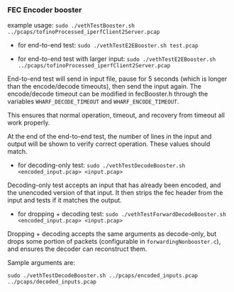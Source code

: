 ### FEC Encoder booster ###

example usage: `sudo ./vethTestBooster.sh ../pcaps/tofinoProcessed_iperfClient2Server.pcap`

* for end-to-end test:
`sudo ./vethTestE2EBooster.sh test.pcap`

* for end-to-end test with larger input:
`sudo ./vethTestE2EBooster.sh ../pcaps/tofinoProcessed_iperfClient2Server.pcap`

End-to-end test will send in input file, pause for 5 seconds (which is longer than the
encode/decode timeouts), then send the input again. The encode/decode timeout can be modified
in fecBooster.h through the variables `WHARF_DECODE_TIMEOUT` and `WHARF_ENCODE_TIMEOUT`.

This ensures that normal operation, timeout, and recovery from timeout all work properly.

At the end of the end-to-end test, the number of lines in the input and output will be shown
to verify correct operation. These values should match.


* for decoding-only test: `sudo ./vethTestDecodeBooster.sh <encoded_input.pcap> <input.pcap>`

Decoding-only test accepts an input that has already been encoded, and the unencoded version of that input.
It then strips the fec header from the input and tests if it matches the output.

* for dropping + decoding test: `sudo ./vethTestForwardDecodeBooster.sh <encoded_input.pcap> <input.pcap>`

Dropping + decoding accepts the same arguments as decode-only, but drops some portion of packets
(configurable in `forwardingNonbooster.c`), and ensures the decoder can reconstruct them.

Sample arguments are:

`sudo ./vethTestDecodeBooster.sh ../pcaps/encoded_inputs.pcap ../pcaps/decoded_inputs.pcap`
